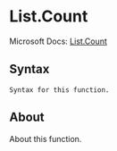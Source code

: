 ---
---

# List.Count

Microsoft Docs: [List.Count](https://docs.microsoft.com/en-us/powerquery-m/list-count)

## Syntax

```powerquery-m
Syntax for this function.
```

## About

About this function.

